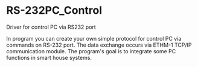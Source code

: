 # RS-232PC_Control
Driver for control PC via RS232 port

In program you can create your own simple protocol for control PC via commands on RS-232 port. 
The data exchange occurs via ETHM-1 TCP/IP communication module.
The program's goal is to integrate some PC functions in smart house systems.

